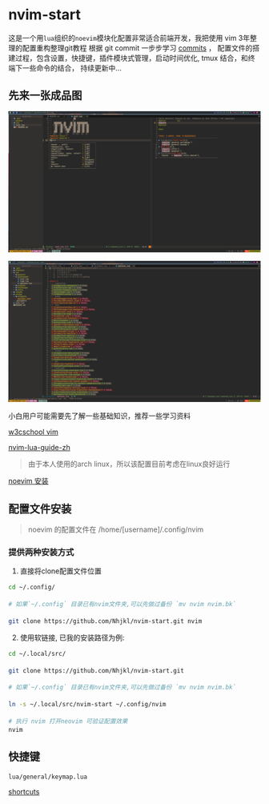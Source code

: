# nvim-start

这是一个用`lua`组织的`noevim`模块化配置非常适合前端开发，我把使用 vim 3年整理的配置重构整理git教程
根据 git commit 一步步学习 [commits](https://github.com/Nhjkl/nvim-start/commits/main)  ，
配置文件的搭建过程，包含设置，快捷键，插件模块式管理，启动时间优化, tmux
结合，和终端下一些命令的结合， 持续更新中...

## 先来一张成品图
![](./assets/sample.png)

![](./assets/pluginmanager.png)

小白用户可能需要先了解一些基础知识，推荐一些学习资料

[w3cschool vim](https://www.w3cschool.cn/vim/)

[nvim-lua-guide-zh](https://github.com/glepnir/nvim-lua-guide-zh)

> 由于本人使用的arch linux，所以该配置目前考虑在linux良好运行

[noevim 安装](./docs/neovim_install.md)

## 配置文件安装
> noevim 的配置文件在 /home/[username]/.config/nvim
### 提供两种安装方式
1. 直接将clone配置文件位置

```bash
cd ~/.config/

# 如果`~/.config` 目录已有nvim文件夹,可以先做过备份 `mv nvim nvim.bk`

git clone https://github.com/Nhjkl/nvim-start.git nvim
```
2. 使用软链接, 已我的安装路径为例:
```bash
cd ~/.local/src/

git clone https://github.com/Nhjkl/nvim-start.git

# 如果`~/.config` 目录已有nvim文件夹,可以先做过备份 `mv nvim nvim.bk`

ln -s ~/.local/src/nvim-start ~/.config/nvim

# 执行 nvim 打开neovim 可验证配置效果
nvim
```

## 快捷键

`lua/general/keymap.lua`

[shortcuts](./docs/keymap.md)

